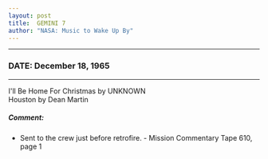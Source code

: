 ```yaml
---
layout: post
title:  GEMINI 7
author: "NASA: Music to Wake Up By"
---
```


----
### DATE: December 18, 1965
----
I'll Be Home For Christmas by UNKNOWN<br />Houston by Dean Martin

##### Comment:
* Sent to the crew just before retrofire. - Mission Commentary Tape 610, page 1

